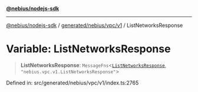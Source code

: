 [**@nebius/nodejs-sdk**](../../../../../README.md)

***

[@nebius/nodejs-sdk](../../../../../README.md) / [generated/nebius/vpc/v1](../README.md) / ListNetworksResponse

# Variable: ListNetworksResponse

> **ListNetworksResponse**: `MessageFns`\<[`ListNetworksResponse`](../interfaces/ListNetworksResponse.md), `"nebius.vpc.v1.ListNetworksResponse"`\>

Defined in: src/generated/nebius/vpc/v1/index.ts:2765
